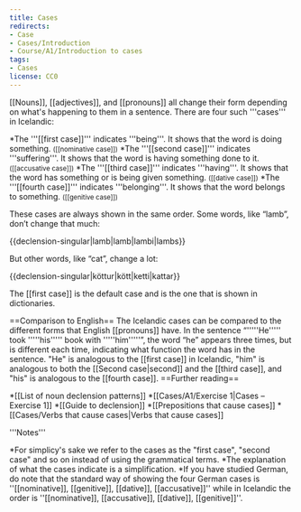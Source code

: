 ```yaml
---
title: Cases
redirects:
- Case
- Cases/Introduction
- Course/A1/Introduction to cases
tags:
- Cases
license: CC0
---
```


<onlyinclude>
[[Nouns]], [[adjectives]], and [[pronouns]] all change their form depending on what's happening to them in a sentence. There are four such '''cases''' in Icelandic:

*The '''[[first case]]''' indicates '''being'''. It shows that the word is doing something. <small class="gray">([[nominative case]])</small>
*The '''[[second case]]''' indicates '''suffering'''. It shows that the word is having something done to it. <small class="gray">([[accusative case]])</small>
*The '''[[third case]]''' indicates '''having'''. It shows that the word has something or is being given something. <small class="gray">([[dative case]])</small>
*The '''[[fourth case]]''' indicates '''belonging'''. It shows that the word belongs to something. <small class="gray">([[genitive case]])</small>

These cases are always shown in the same order. Some words, like “lamb”, don’t change that much:

{{declension-singular|lamb|lamb|lambi|lambs}}

But other words, like “cat”, change a lot:

{{declension-singular|köttur|kött|ketti|kattar}}

The [[first case]] is the default case and is the one that is shown in dictionaries.

==Comparison to English==
The Icelandic cases can be compared to the different forms that English [[pronouns]] have. In the sentence “'''''He''''' took '''''his''''' book with '''''him'''''”, the word “he” appears three times, but is different each time, indicating what function the word has in the sentence. "He" is analogous to the [[first case]] in Icelandic, "him" is analogous to both the [[Second case|second]] and the [[third case]], and "his" is analogous to the [[fourth case]].
</onlyinclude>
==Further reading==

*[[List of noun declension patterns]]
*[[Cases/A1/Exercise 1|Cases – Exercise 1]]
*[[Guide to declension]]
*[[Prepositions that cause cases]]
*[[Cases/Verbs that cause cases|Verbs that cause cases]]

<div class="notes">
'''Notes'''

*For simplicy's sake we refer to the cases as the "first case", "second case" and so on instead of using the grammatical terms.
*The explanation of what the cases indicate is a simplification.
*If you have studied German, do note that the standard way of showing the four German cases is ''[[nominative]], [[genitive]], [[dative]], [[accusative]]'' while in Icelandic the order is ''[[nominative]], [[accusative]], [[dative]], [[genitive]]''.
</div>

